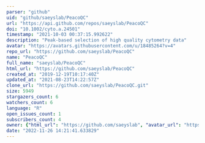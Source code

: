 ```yaml
---
parser: "github"
uid: "github/saeyslab/PeacoQC"
url: "https://api.github.com/repos/saeyslab/PeacoQC"
doi: "10.1002/cyto.a.24501"
timestamp: "2021-10-03 00:37:15.992622"
description: "Peak-based selection of high quality cytometry data"
avatar: "https://avatars.githubusercontent.com/u/18485264?v=4"
repo_url: "https://github.com/saeyslab/PeacoQC"
name: "PeacoQC"
full_name: "saeyslab/PeacoQC"
html_url: "https://github.com/saeyslab/PeacoQC"
created_at: "2019-12-19T10:17:40Z"
updated_at: "2021-08-23T14:22:57Z"
clone_url: "https://github.com/saeyslab/PeacoQC.git"
size: 5949
stargazers_count: 6
watchers_count: 6
language: "R"
open_issues_count: 1
subscribers_count: 4
owner: {"html_url": "https://github.com/saeyslab", "avatar_url": "https://avatars.githubusercontent.com/u/18485264?v=4", "login": "saeyslab", "type": "Organization"}
date: "2022-11-26 14:21:41.633829"
---
```


